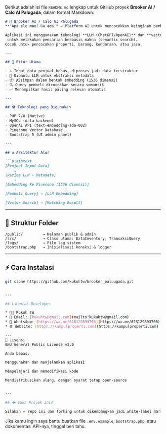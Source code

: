 Berikut adalah isi file `README.md` lengkap untuk GitHub proyek **Brooker AI / Calo AI Palugada**, dalam format Markdown:

````markdown
# 🤖 Brooker AI / Calo AI Palugada  
**"Apa elo mau? Gw ada." – Platform AI untuk mencocokkan keinginan pembeli dengan penjual**

Aplikasi ini menggunakan teknologi **LLM (ChatGPT/OpenAI)** dan **vector search Pinecone**
 untuk melakukan pencarian berbasis makna (semantic search).
Cocok untuk pencocokan properti, barang, kendaraan, atau jasa.

---

## 🚀 Fitur Utama

- ✍️ Input data penjual bebas, diproses jadi data terstruktur
- 🧠 Dibantu LLM untuk ekstraksi metadata
- 📦 Disimpan dalam bentuk embedding (1536 dimensi)
- 🔍 Query pembeli dicocokkan secara semantik
- ✅ Menampilkan hasil paling relevan otomatis

---

## 🛠️ Teknologi yang Digunakan

- PHP 7/8 (Native)
- MySQL (data backend)
- OpenAI API (text-embedding-ada-002)
- Pinecone Vector Database
- Bootstrap 5 (UI admin panel)

---

## ⚙️ Arsitektur Alur

```plaintext
[Penjual Input Data] 
    ↓
[Refine LLM + Metadata] 
    ↓
[Embedding ke Pinecone (1536 dimensi)] 
    ↓                      ↑
[Pembeli Query] → [LLM Embedding] 
    ↓
[Vector Search] → [Matching Result]
````

---

## 📂 Struktur Folder

```
/public/         → Halaman publik & admin
/src/            → Class utama: DataInventory, TransaksiQuery
/logs/           → File log sistem
/bootstrap.php   → Inisialisasi koneksi & logger
```

---

## ⚡ Cara Instalasi

```bash
git clone https://github.com/kukuhtw/brooker_paluugada.git


---

## 📞 Kontak Developer

* 👨‍💻 Kukuh TW
* 📧 Email: [kukuhtw@gmail.com](mailto:kukuhtw@gmail.com)
* 📱 WhatsApp: [https://wa.me/628129893706](https://wa.me/628129893706)
* 🌐 Website: [https://kumpulproperti.com](https://kumpulproperti.com)

---
📄 Lisensi
GNU General Public License v3.0

Anda bebas:

Menggunakan dan menjalankan aplikasi

Mempelajari dan memodifikasi kode

Mendistribusikan ulang, dengan syarat tetap open-source


---

## ❤️ Suka Proyek Ini?

Silakan ⭐ repo ini dan forking untuk dikembangkan jadi white-label marketplace Anda sendiri!

```

Jika kamu ingin saya bantu buatkan file `.env.example`, `bootstrap.php`, atau dokumentasi API-nya, tinggal beri tahu.
```
